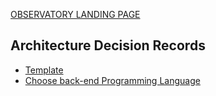 [OBSERVATORY LANDING PAGE](../../README.md)

## Architecture Decision Records

- [Template](./template.md)
- [Choose back-end Programming Language](./choose-backend-programming-language.md)
